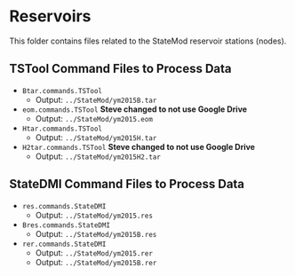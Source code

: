 # Reservoirs #

This folder contains files related to the StateMod reservoir stations (nodes).

## TSTool Command Files to Process Data ##

* `Btar.commands.TSTool`
	+ Output: `../StateMod/ym2015B.tar`
* `eom.commands.TSTool` **Steve changed to not use Google Drive**
	+ Output: `../StateMod/ym2015.eom`
* `Htar.commands.TSTool`
	+ Output: `../StateMod/ym2015H.tar`
* `H2tar.commands.TSTool` **Steve changed to not use Google Drive**
	+ Output: `../StateMod/ym2015H2.tar`

## StateDMI Command Files to Process Data ##

* `res.commands.StateDMI`
	+ Output: `../StateMod/ym2015.res`
* `Bres.commands.StateDMI`
	+ Output: `../StateMod/ym2015B.res`
* `rer.commands.StateDMI`
	+ Output: `../StateMod/ym2015.rer`
	+ Output: `../StateMod/ym2015B.rer`